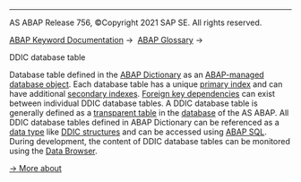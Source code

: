   

* * *

AS ABAP Release 756, ©Copyright 2021 SAP SE. All rights reserved.

[ABAP Keyword Documentation](javascript:call_link\('abenabap.htm'\)) →  [ABAP Glossary](javascript:call_link\('abenabap_glossary.htm'\)) → 

DDIC database table

Database table defined in the [ABAP Dictionary](javascript:call_link\('abenabap_dictionary_glosry.htm'\) "Glossary Entry") as an [ABAP-managed database object](javascript:call_link\('abenabap_dictionary_glosry.htm'\) "Glossary Entry"). Each database table has a unique [primary index](javascript:call_link\('abenprimary_index_glosry.htm'\) "Glossary Entry") and can have additional [secondary indexes](javascript:call_link\('abensecondary_index_glosry.htm'\) "Glossary Entry"). [Foreign key dependencies](javascript:call_link\('abenforeign_key_dependency_glosry.htm'\) "Glossary Entry") can exist between individual DDIC database tables. A DDIC database table is generally defined as a [transparent table](javascript:call_link\('abentransparent_table_glosry.htm'\) "Glossary Entry") in the [database](javascript:call_link\('abendatabase_glosry.htm'\) "Glossary Entry") of the AS ABAP. All DDIC database tables defined in ABAP Dictionary can be referenced as a [data type](javascript:call_link\('abendata_type_glosry.htm'\) "Glossary Entry") like [DDIC structures](javascript:call_link\('abenddic_structure_glosry.htm'\) "Glossary Entry") and can be accessed using [ABAP SQL](javascript:call_link\('abenabap_sql_glosry.htm'\) "Glossary Entry"). During development, the content of DDIC database tables can be monitored using the [Data Browser](javascript:call_link\('abendata_browser_glosry.htm'\) "Glossary Entry").

[→ More about](javascript:call_link\('abenddic_database_tables.htm'\))